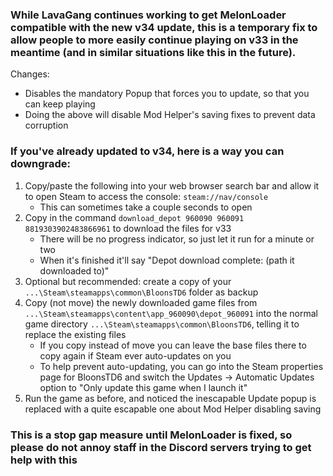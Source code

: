 ### While LavaGang continues working to get MelonLoader compatible with the new v34 update, this is a temporary fix to allow people to more easily continue playing on v33 in the meantime (and in similar situations like this in the future).
Changes:
- Disables the mandatory Popup that forces you to update, so that you can keep playing
- Doing the above will disable Mod Helper's saving fixes to prevent data corruption

### If you've already updated to v34, here is a way you can downgrade:

1. Copy/paste the following into your web browser search bar and allow it to open Steam to access the console: `steam://nav/console`
    - This can sometimes take a couple seconds to open
2. Copy in the command `download_depot 960090 960091 8819303902483866961` to download the files for v33
    - There will be no progress indicator, so just let it run for a minute or two
    - When it's finished it'll say "Depot download complete: (path it downloaded to)"
3. Optional but recommended: create a copy of your `...\Steam\steamapps\common\BloonsTD6` folder as backup
4. Copy (not move) the newly downloaded game files from `...\Steam\steamapps\content\app_960090\depot_960091` into the
   normal game directory `...\Steam\steamapps\common\BloonsTD6`, telling it to replace the existing files
    - If you copy instead of move you can leave the base files there to copy again if Steam ever auto-updates on you
    - To help prevent auto-updating, you can go into the Steam properties page for BloonsTD6 and switch the Updates -> Automatic
      Updates option to "Only update this game when I launch it"
5. Run the game as before, and noticed the inescapable Update popup is replaced with a quite escapable one about Mod Helper
   disabling saving

### This is a stop gap measure until MelonLoader is fixed, so please do not annoy staff in the Discord servers trying to get help with this